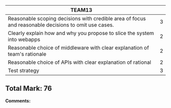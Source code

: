 | TEAM13                                                                                                |   | 
|------------------------------------------------------------------------------------------------------|---|
| Reasonable scoping decisions with credible area of focus and reasonable decisions to omit use cases. |3 |
| Clearly explain how and why you propose to slice the system into webapps                             |2 |
| Reasonable choice of middleware with clear explanation of team's rationale                           |2 |
| Reasonable choice of APIs with clear explanation of rational                                         |2 |
| Test strategy                                                                                        |3 |

**Total Mark:** 
76
---

**Comments:**

